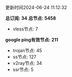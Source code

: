 更新时间2024-06-24 11:12:32

**总订阅: 34**
**总节点: 5458**
- vless节点: 7

**google ping有效节点: 211**
- trojan节点: 45
- ss节点: 127
- v2ray节点: 34
- ssr节点: 5
